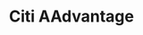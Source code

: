 ---
layout: tradeline
card: card-citi-aa.png
title: Citi AAdvantage
credit_limit: $4,000
date_open: 2011
balance: 0%
statement_date: 6th
slots_available: 1
price: $250
categories: 
- personal
- open
---